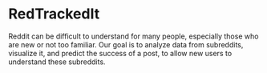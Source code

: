 # RedTrackedIt

Reddit can be difficult to understand for many people, especially those who are new or not too familiar. Our goal is to analyze data from subreddits, visualize it, and predict the success of a post, to allow new users to understand these subreddits. 
